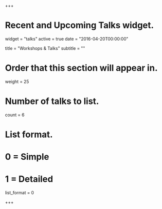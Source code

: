 +++
# Recent and Upcoming Talks widget.
widget = "talks"
active = true
date = "2016-04-20T00:00:00"

title = "Workshops & Talks"
subtitle = ""

# Order that this section will appear in.
weight = 25

# Number of talks to list.
count = 6

# List format.
#   0 = Simple
#   1 = Detailed
list_format = 0

+++
